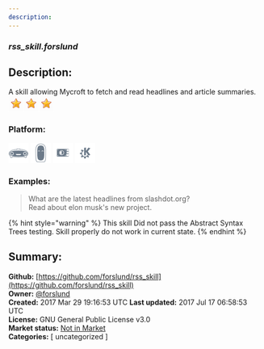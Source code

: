 ```yaml
---
description: 
---
```


### _rss_skill.forslund_  
## Description:  
A skill allowing Mycroft to fetch and read headlines and article summaries.  
![](../.gitbook/assets/star.png)![](../.gitbook/assets/star.png)![](../.gitbook/assets/star.png)  
### Platform:  
 ![Mark I](../.gitbook/assets/mark-1-icon.png)  ![Mark II](../.gitbook/assets/mark-2-icon.png)  ![Picroft](../.gitbook/assets/picroft-icon.png)  ![plasmoid](../.gitbook/assets/kde.png)   
### Examples:  
> What are the latest headlines from slashdot.org?  
> Read about elon musk's new project.  
  
{% hint style="warning" %}
This skill Did not pass the Abstract Syntax Trees testing. Skill properly do not work in current state.
{% endhint %}
  
## Summary:  
**Github:** [https://github.com/forslund/rss_skill](https://github.com/forslund/rss_skill)  
**Owner:** [@forslund](https://github.com/forslund)  
**Created:** 2017 Mar 29 19:16:53 UTC  **Last updated:** 2017 Jul 17 06:58:53 UTC  
**License:** GNU General Public License v3.0  
**Market status:** [Not in Market](https://market.mycroft.ai/skill/)  
**Categories:** [ uncategorized ]   
